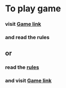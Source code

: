 # To play game

### visit [Game link](https://pechenyice.github.io/kubikRubik1x1/)

### and read the rules

## or

### read the [rules](./RULES.md)

### and visit [Game link](https://pechenyice.github.io/kubikRubik1x1/)
